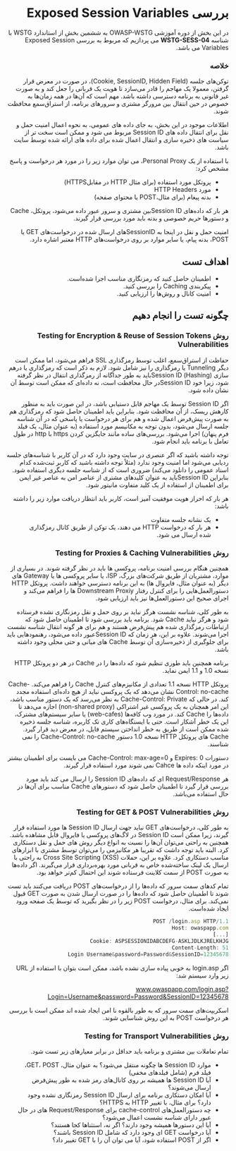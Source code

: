 <div dir="rtl">

# بررسی Exposed Session Variables

در این بخش از دوره آموزشی OWASP-WSTG به ششمین بخش از استاندارد WSTG با شناسه **WSTG-SESS-04** می پردازیم که مربوط به بررسی Exposed Session Variables می باشد.

### خلاصه

توکن‌های جلسه (Cookie, SessionID, Hidden Field)، در صورت در معرض قرار گرفتن، معمولا یک مهاجم را قادر می‌سازد تا هویت یک قربانی را جعل کند و به صورت غیر قانونی به برنامه دسترسی داشته باشد. مهم است که آن‌ها در همه زمان‌ها به خصوص در حین انتقال بین مرورگر مشتری و سرورهای برنامه، از استراق‌سمع محافظت شوند.

اطلاعات موجود در این بخش، به جای داده های عمومی، به نحوه اعمال امنیت حمل و نقل برای انتقال داده های Session ID مربوط می شود و ممکن است سخت تر از سیاست های ذخیره سازی و انتقال اعمال شده برای داده های ارائه شده توسط سایت باشد.

با استفاده از یک Personal Proxy، می توان موارد زیر را در مورد هر درخواست و پاسخ مشخص کرد:

* پروتکل مورد استفاده (‏برای مثال HTTP در مقابلHTTPS)
* مورد HTTP Headers
* بدنه پیغام (برای مثال،POST یا محتوای صفحه)

هر بار که داده‌های Session IDبین مشتری و سرور عبور داده می‌شود، پروتکل، Cache و دستورها حریم خصوصی و بدنه باید مورد بررسی قرار گیرند.

امنیت حمل و نقل در اینجا به SessionIDهای ارسال شده در درخواست‌های GET یا POST، بدنه پیام، یا سایر موارد بر روی درخواست‌های HTTP معتبر اشاره دارد.

## اهداف تست

* اطمینان حاصل کنید که رمزنگاری مناسب اجرا شده‌است.
* پیکربندی Caching را بررسی کنید.
* امنیت کانال و روش‌ها را ارزیابی کنید.
  
## چگونه تست را انجام دهیم

### روش Testing for Encryption & Reuse of Session Tokens Vulnerabilities

حفاظت از استراق‌سمع، اغلب توسط رمزگذاری SSL فراهم می‌شود، اما ممکن است دیگر Tunneling یا رمزگذاری را نیز شامل شود. لازم به ذکر است که رمزگذاری یا درهم سازی (Hashing) Session IDباید به طور جداگانه از رمزگذاری انتقال در نظر گرفته شود، زیرا خود Session IDدر حال محافظت است، نه داده‌ای که ممکن است توسط آن نشان داده شود.

اگر Session ID توسط یک مهاجم قابل دستیابی باشد، در این صورت باید به منظور کارهش ریسک، از آن محافظت شود. بنابراین باید اطمینان حاصل شود که رمزگذاری هم به صورت پیش‌فرض اعمال شده و هم برای هر درخواست یا پاسخی که در آن شناسه جلسه ارسال می‌شود، بدون توجه به مکانیسم مورد استفاده (به عنوان مثال، یک فیلد فرم پنهان) اجرا می‌شود. بررسی‌های ساده مانند جایگزین کردن https با http در طول تعامل با برنامه باید انجام شود.

توجه داشته باشید که اگر عنصری در سایت وجود دارد که در آن کاربر با شناسه‌های جلسه ردیابی می‌شود اما امنیت وجود ندارد (مثلاً توجه داشته باشید که کاربر ثبت‌شده کدام اسناد عمومی را دانلود می‌کند) ضروری است که از شناسه جلسه دیگری استفاده شود. بنابراین Session IDباید به عنوان کلیدهای مشتری از عناصر امن به عناصر غیر ایمن برای اطمینان از استفاده از یک کلید متفاوت مانیتور شود.

هر بار که احراز هویت موفقیت آمیز است، کاربر باید انتظار دریافت موارد زیر را داشته باشد:

* یک نشانه جلسه متفاوت
* هر بار که درخواست HTTP می دهند، یک توکن از طریق کانال رمزگذاری شده ارسال می شود.
  
### روش Testing for Proxies & Caching Vulnerabilities

همچنین هنگام بررسی امنیت برنامه، پروکسی ها باید در نظر گرفته شوند. در بسیاری از موارد، مشتریان از طریق شرکت‌های بزرگ، ISP، یا سایر پروکسی ها یا Gateway های دیگر (‏به عنوان مثال، فایروال ها)‏ به این برنامه دسترسی خواهند داشت. پروتکل HTTP دستورالعمل‌هایی را برای کنترل رفتار Downstream Proxiy ها را فراهم می‌کند و اجرای صحیح این دستورالعمل‌ها نیز باید ارزیابی شود.

به طور کلی، شناسه نشست هرگز نباید بر روی حمل و نقل رمزنگاری نشده فرستاده شود و هرگز نباید Cache شود. برنامه باید بررسی شود تا اطمینان حاصل شود که ارتباطات رمزگذاری شده هم پیش‌فرض هستند و هم برای هر گونه انتقال شناسه نشست اجرا می‌شوند. علاوه بر این، هر زمان که Session IDعبور داده می‌شود، رهنمودهایی باید برای جلوگیری از ذخیره‌سازی آن توسط Cache های میانی و حتی محلی وجود داشته باشد.


برنامه همچنین باید طوری تنظیم شود که داده‌ها را در Cache در هر دو پروتکل HTTP نسخه 1.0 و 1.1 ایمن نماید.

پروتکل HTTP نسخه 1.1 تعدادی از مکانیزم‌های کنترل Cache را فراهم می‌کند. Cache-Control: no-cache نشان می‌دهد که یک پروکسی نباید از هیچ داده‌ای استفاده مجدد کند. در حالی که Cache-Control: Private به نظر می‌رسد که یک دستور مناسب باشد، این امر همچنان به یک پروکسی غیر اشتراکی (non-shared proxy) اجازه می‌دهد تا داده‌ها را Cache کند. در مورد وب کافه‌ها (web-cafes) یا سایر سیستم‌های مشترک، این یک خطر آشکار است. حتی با ایستگاه‌های کاری تک کاربره، شناسه جلسه ذخیره شده ممکن است از طریق به خطر انداختن سیستم فایل، در معرض دید قرار گیرد. Cache های پروتکل HTTP نسخه 1.0 دستور Cache-Control: no-cache را نمی شناسند.

دستورات Expires: 0 و Cache-Control: max-age=0 می بایست برای اطمینان بیشتر در مورد اینکه داده ها Cahce نمی شوند مورد استفاده قرار گیرند.

هر Request/Response ای که داده‌های Session ID را ارسال می کند باید مورد بررسی قرار گیرد تا اطمینان حاصل شود که دستورهای Cache مناسب برای آن‌ها در حال استفاده می‌باشد.

  ### روش Testing for GET & POST Vulnerabilities

به طور کلی، درخواست‌های GET نباید جهت ارسال Session ID ها مورد استفاده قرار گیرند، زیرا ممکن است Session ID در لاگ‌های پروکسی یا فایروال قابل مشاهده باشد. همچنین به راحتی می‌توان آن‌ها را نسبت به انواع دیگر روش های حمل و نقل دستکاری کرد. البته باید توجه داشت که تقریبا هر مکانیزمی را می‌توان توسط مشتری با ابزارهای مناسب دستکاری کرد. علاوه بر این، حملات Cross Site Scripting (XSS) به راحتی با ارسال یک لینک ساخته‌شده خاص به قربانی مورد بهره‌برداری قرار می‌گیرند. اگر داده‌ها به صورت POST از سمت کلاینت فرستاده شوند این احتمال کم‌تر خواهد بود.

تمام کدهای سمت سرور که داده‌ها را از درخواست‌های POST دریافت می‌کنند باید تست شوند تا اطمینان حاصل شود که داده‌ها را در صورت ارسال شدن به صورت GET قبول نمی‌کند. برای مثال، درخواست POST زیر را در نظر بگیرید که توسط یک صفحه ورود ایجاد شده‌است.

```js
POST /login.asp HTTP/1.1
Host: owaspapp.com
[...]
Cookie: ASPSESSIONIDABCDEFG-ASKLJDLKJRELKHJG
Content-Length: 51
Login Username&password=Password&SessionID=12345678

```
اگر login.asp به خوبی پیاده سازی نشده باشد، ممکن است بتوان با استفاده از URL زیر وارد سیستم شد:

www.owaspapp.com/login.asp?Login=Username&password=Password&SessionID=12345678

اسکریپت‌های سمت سرور که به طور بالقوه نا امن ایجاد شده اند ممکن است با بررسی هر درخواست POST به این روش شناسایی شوند.

### روش Testing for Transport Vulnerabilities

تمام تعاملات بین مشتری و برنامه باید حداقل در برابر معیارهای زیر تست شود.

* موارد Session ID ها چگونه منتقل می‌شود؟ به عنوان مثال، GET، POST، فیلد فرم (‏شامل فیلدهای مخفی)
* آیا Session ID ها همیشه بر روی کانال‌های رمز شده به طور پیش‌فرض ارسال می‌شوند؟
* آیا امکان دستکاری برنامه برای ارسال Session ID رمزنگاری نشده وجود دارد؟ برای مثال، با تغییر HTTP به HTTPS؟
* چه دستورالعمل‌های cache-control برای Request/Response های در حال عبور دارای شناسه نشست اعمال می‌شود؟
* آیا این دستورها همیشه وجود دارند؟ اگر نه، استثناها کجا هستند؟
* آیا درخواست GET ای وجود دارد که شامل Session ID باشند؟
* اگر از POST استفاده شود، آیا می توان آن را با GET تغییر داد؟

